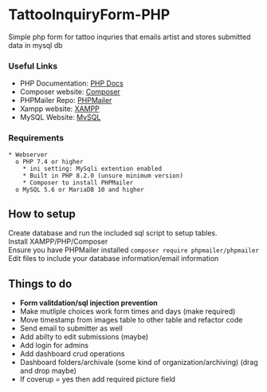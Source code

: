 # TattooInquiryForm-PHP
Simple php form for tattoo inquries that emails artist and stores submitted data in mysql db
### Useful Links

* PHP Documentation: [PHP Docs](https://www.php.net/docs.php)
* Composer website: [Composer](https://getcomposer.org/)
* PHPMailer Repo: [PHPMailer](https://github.com/PHPMailer/PHPMailer)
* Xampp website: [XAMPP](https://www.apachefriends.org/)
* MySQL Website: [MySQL](https://www.mysql.com/)

### Requirements

```
* Webserver
  o PHP 7.4 or higher
    * ini setting: MySqli extention enabled
    * Built in PHP 8.2.0 (unsure minimum version)
    * Composer to install PHPMailer
  o MySQL 5.6 or MariaDB 10 and higher
```

## How to setup

Create database and run the included sql script to setup tables.<br />
Install XAMPP/PHP/Composer<br />
Ensure you have PHPMailer installed ```composer require phpmailer/phpmailer```<br />
Edit files to include your database information/email information

## Things to do
* **Form valitdation/sql injection prevention <br />**
* Make mutliple choices work form times and days (make required) <br />
* Move timestamp from images table to other table and refactor code <br />
* Send email to submitter as well <br />
* Add abilty to edit submissions (maybe) <br />
* Add login for admins <br />
* Add dashboard crud operations <br />
* Dashboard folders/archivale (some kind of organization/archiving) (drag and drop maybe) <br />
* If coverup = yes then add required picture field<br />

